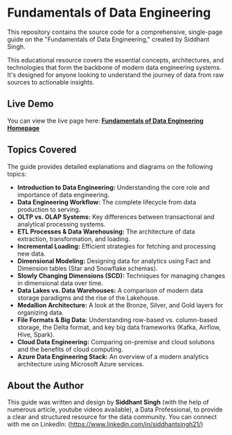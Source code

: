 # Fundamentals of Data Engineering

This repository contains the source code for a comprehensive, single-page guide on the "Fundamentals of Data Engineering," created by Siddhant Singh.

This educational resource covers the essential concepts, architectures, and technologies that form the backbone of modern data engineering systems. It's designed for anyone looking to understand the journey of data from raw sources to actionable insights.

## Live Demo

You can view the live page here: [**Fundamentals of Data Engineering Homepage**](https://68ce3f8ddc2c6f2c3981d10e--fabulous-cascaron-dc4c81.netlify.app/)

## Topics Covered

The guide provides detailed explanations and diagrams on the following topics:

-   **Introduction to Data Engineering:** Understanding the core role and importance of data engineering.
-   **Data Engineering Workflow:** The complete lifecycle from data production to serving.
-   **OLTP vs. OLAP Systems:** Key differences between transactional and analytical processing systems.
-   **ETL Processes & Data Warehousing:** The architecture of data extraction, transformation, and loading.
-   **Incremental Loading:** Efficient strategies for fetching and processing new data.
-   **Dimensional Modeling:** Designing data for analytics using Fact and Dimension tables (Star and Snowflake schemas).
-   **Slowly Changing Dimensions (SCD):** Techniques for managing changes in dimensional data over time.
-   **Data Lakes vs. Data Warehouses:** A comparison of modern data storage paradigms and the rise of the Lakehouse.
-   **Medallion Architecture:** A look at the Bronze, Silver, and Gold layers for organizing data.
-   **File Formats & Big Data:** Understanding row-based vs. column-based storage, the Delta format, and key big data frameworks (Kafka, Airflow, Hive, Spark).
-   **Cloud Data Engineering:** Comparing on-premise and cloud solutions and the benefits of cloud computing.
-   **Azure Data Engineering Stack:** An overview of a modern analytics architecture using Microsoft Azure services.

## About the Author

This guide was written and design by **Siddhant Singh** (with the help of numerous article, youtube videos available), a Data Professional, to provide a clear and structured resource for the data community. You can connect with me on LinkedIn: (https://www.linkedin.com/in/siddhantsingh21/)
